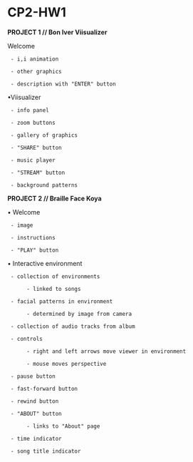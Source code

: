 # CP2-HW1

**PROJECT 1 // Bon Iver Viisualizer**

Welcome

     - i,i animation

     - other graphics

     - description with "ENTER" button


•Viisualizer

     - info panel

     - zoom buttons

     - gallery of graphics

     - "SHARE" button

     - music player

     - "STREAM" button

     - background patterns



**PROJECT 2 // Braille Face Koya**

• Welcome

     - image

     - instructions

     - "PLAY" button


• Interactive environment

     - collection of environments

          - linked to songs

     - facial patterns in environment

          - determined by image from camera

     - collection of audio tracks from album

     - controls

          - right and left arrows move viewer in environment

          - mouse moves perspective

     - pause button

     - fast-forward button

     - rewind button

     - "ABOUT" button

          - links to "About" page

     - time indicator

     - song title indicator

